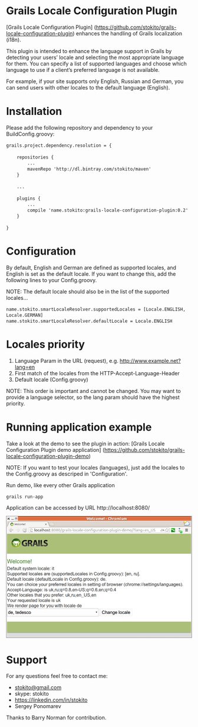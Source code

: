Grails Locale Configuration Plugin
==================================

[Grails Locale Configuration Plugin] (https://github.com/stokito/grails-locale-configuration-plugin) enhances the handling of Grails localization (i18n).

This plugin is intended to enhance the language support in Grails by detecting your users’ locale and selecting the most appropriate language for them.
You can specify a list of supported languages and choose which language to use if a client’s preferred language is not available.

For example, if your site supports only English, Russian and German, you can send users with other locales to the default language (English).

Installation
================
Please add the following repository and dependency to your BuildConfig.groovy:

    grails.project.dependency.resolution = {

        repositories {
            ...
            mavenRepo 'http://dl.bintray.com/stokito/maven'
        }

        ...

        plugins {
            ...
            compile 'name.stokito:grails-locale-configuration-plugin:0.2'
        }

    }

Configuration
=============
By default, English and German are defined as supported locales, and English is set as the default locale.
If you want to change this, add the following lines to your Config.groovy.

NOTE: The default locale should also be in the list of the supported locales...

    name.stokito.smartLocaleResolver.supportedLocales = [Locale.ENGLISH, Locale.GERMAN]
    name.stokito.smartLocaleResolver.defaultLocale = Locale.ENGLISH

Locales priority
================
1. Language Param in the URL (request), e.g. http://www.example.net?lang=en
2. First match of the locales from the HTTP-Accept-Language-Header
3. Default locale (Config.groovy)

NOTE: This order is important and cannot be changed. You may want to provide a language selector, so the lang param should have the highest priority.

Running application example
================================
Take a look at the demo to see the plugin in action: [Grails Locale Configuration Plugin demo application] (https://github.com/stokito/grails-locale-configuration-plugin-demo)

NOTE: If you want to test your locales (languages), just add the locales to the Config.groovy as descriped in 'Configuration'.

Run demo, like every other Grails application

    grails run-app

Application can be accessed by URL http://localhost:8080/

![Screenshot of test stand](/screenshot.png "Screenshot of test stand")

Support
=======
For any questions feel free to contact me:

 * stokito@gmail.com
 * skype: stokito
 * https://linkedin.com/in/stokito
 * Sergey Ponomarev

Thanks to Barry Norman for contribution.